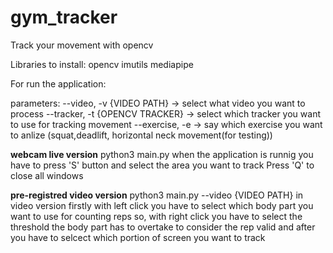 # gym_tracker
Track your movement with opencv

Libraries to install:
opencv
imutils
mediapipe

For run the application:

parameters:
--video, -v {VIDEO PATH} -> select what video you want to process
--tracker, -t {OPENCV TRACKER} -> select which tracker you want to use for tracking movement
--exercise, -e -> say which exercise you want to anlize (squat,deadlift, horizontal neck movement(for testing))

**webcam live version**
python3 main.py
when the application is runnig you have to press 'S' button and select the area you want to track
Press 'Q' to close all windows

**pre-registred video version**
python3 main.py --video {VIDEO PATH}
in video version firstly with left click you have to select which body part you want to use for counting reps
so, with right click you have to select the threshold the body part has to overtake to consider the rep valid
and after you have to selcect which portion of screen you want to track 
